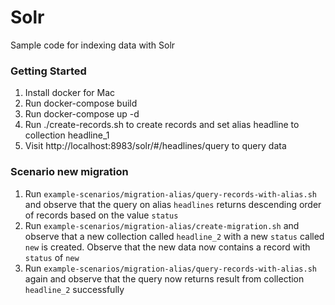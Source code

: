 # Solr
Sample code for indexing data with Solr

### Getting Started
1. Install docker for Mac
1. Run docker-compose build
1. Run docker-compose up -d
1. Run ./create-records.sh to create records and set alias headline to collection headline_1
1. Visit http://localhost:8983/solr/#/headlines/query to query data

### Scenario new migration
1. Run `example-scenarios/migration-alias/query-records-with-alias.sh` and observe that the query on alias `headlines` returns descending order of records based on the value `status`
2. Run `example-scenarios/migration-alias/create-migration.sh` and observe that a new collection called `headline_2` with a new `status` called `new` is created. Observe that the new data now contains a record with `status` of `new`
3. Run `example-scenarios/migration-alias/query-records-with-alias.sh` again and observe that the query now returns result from collection `headline_2` successfully
